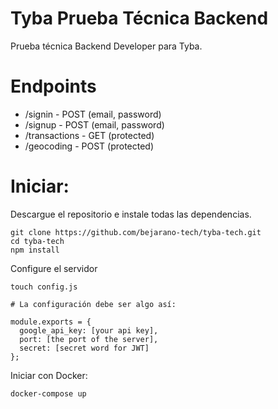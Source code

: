 # Tyba Prueba Técnica Backend

Prueba técnica Backend Developer para Tyba.

# Endpoints

- /signin - POST (email, password)
- /signup - POST (email, password)
- /transactions - GET (protected)
- /geocoding - POST (protected)


# Iniciar:

Descargue el repositorio e instale todas las dependencias.

```
git clone https://github.com/bejarano-tech/tyba-tech.git
cd tyba-tech
npm install
```

Configure el servidor


```
touch config.js

# La configuración debe ser algo así:

module.exports = {
  google_api_key: [your api key],
  port: [the port of the server],
  secret: [secret word for JWT]
};

```

Iniciar con Docker:

```
docker-compose up
```

